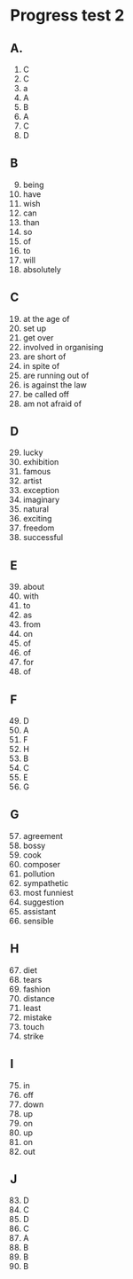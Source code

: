 # Progress test 2
## A.
1. C
2. C
3. a
4. A
5. B
6. A
7. C
8. D

## B
9. being
10. have
11. wish
12. can
13. than
14. so
15. of
16. to
17. will
18. absolutely

## C
19. at the age of
20. set up
21. get over
22. involved in organising
23. are short of
24. in spite of
25. are running out of
26. is against the law
27. be called off
28. am not afraid of

## D
29. lucky
30. exhibition
31. famous
32. artist
33. exception
34. imaginary
35. natural
36. exciting
37. freedom
38. successful

## E
39. about
40. with
41. to
42. as
43. from
44. on
45. of
46. of
47. for
48. of

## F
49. D
50. A
51. F
52. H
53. B
54. C
55. E
56. G

## G
57. agreement
58. bossy
59. cook
60. composer
61. pollution
62. sympathetic
63. most funniest
64. suggestion
65. assistant
66. sensible

## H
67. diet
68. tears
69. fashion
70. distance
71. least
72. mistake
73. touch
74. strike

## I
75. in
76. off
77. down
78. up
79. on
80. up
81. on
82. out

## J
83. D
84. C
85. D
86. C
87. A
88. B
89. B
90. B
